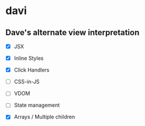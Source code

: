 # davi
## Dave's alternate view interpretation

- [x] JSX
- [x] Inline Styles
- [x] Click Handlers
- [ ] CSS-in-JS
- [ ] VDOM
- [ ] State management
- [x] Arrays / Multiple children


